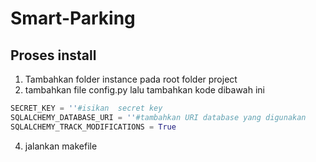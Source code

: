 # Smart-Parking

## Proses install
1. Tambahkan folder instance pada root folder project
2. tambahkan file config.py lalu tambahkan kode dibawah ini
```Python
SECRET_KEY = ''#isikan  secret key
SQLALCHEMY_DATABASE_URI = ''#tambahkan URI database yang digunakan
SQLALCHEMY_TRACK_MODIFICATIONS = True
```
4. jalankan makefile